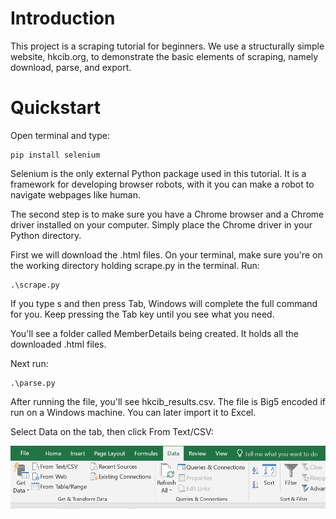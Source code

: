 # Introduction
This project is a scraping tutorial for beginners. We use a structurally simple website, hkcib.org, to demonstrate the basic elements of scraping, namely download, parse, and export.

# Quickstart
Open terminal and type:
```
pip install selenium
```
Selenium is the only external Python package used in this tutorial. It is a framework for developing browser robots, with it you can make a robot to navigate webpages like human.

The second step is to make sure you have a Chrome browser and a Chrome driver installed on your computer. Simply place the Chrome driver in your Python directory.

First we will download the .html files. On your terminal, make sure you're on the working directory holding scrape.py in the terminal. Run:
```
.\scrape.py
```
If you type s and then press Tab, Windows will complete the full command for you. Keep pressing the Tab key until you see what you need.

You'll see a folder called MemberDetails being created. It holds all the downloaded .html files.

Next run:
```
.\parse.py
```
After running the file, you'll see hkcib_results.csv. The file is Big5 encoded if run on a Windows machine. You can later import it to Excel.

Select Data on the tab, then click From Text/CSV:

![Excel importing data](Tutorial/Pictures/00_excel_import.PNG)